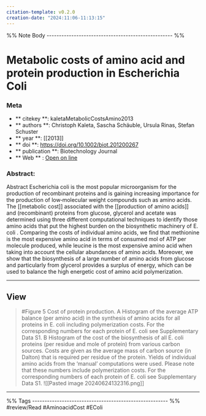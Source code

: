 ```yaml
---
citation-template: v0.2.0
creation-date: "2024:11:06-11:13:15"
---
```


%% Note Body --------------------------------------------------- %%
# Metabolic costs of amino acid and protein production in Escherichia Coli

### Meta
- ** citekey **: kaletaMetabolicCostsAmino2013
- ** authors **: Christoph Kaleta, Sascha Schäuble, Ursula Rinas, Stefan Schuster
- ** year **: [[2013]]
- ** doi **: https://doi.org/10.1002/biot.201200267
- ** publication **: Biotechnology Journal
- ** Web ** : [Open on line](https://onlinelibrary.wiley.com/doi/10.1002/biot.201200267)


### Abstract:
Abstract Escherichia coli is the most popular microorganism for the production of recombinant proteins and is gaining increasing importance for the production of low‐molecular weight compounds such as amino acids. The [[metabolic cost]] associated with the [[production of amino acids]] and (recombinant) proteins from glucose, glycerol and acetate was determined using three different computational techniques to identify those amino acids that put the highest burden on the biosynthetic machinery of E. coli . Comparing the costs of individual amino acids, we find that methionine is the most expensive amino acid in terms of consumed mol of ATP per molecule produced, while leucine is the most expensive amino acid when taking into account the cellular abundances of amino acids. Moreover, we show that the biosynthesis of a large number of amino acids from glucose and particularly from glycerol provides a surplus of energy, which can be used to balance the high energetic cost of amino acid polymerization.

___

## View

> #Figure 5 Cost of protein production. A Histogram of the average ATP balance (per amino acid) in the synthesis of amino acids for all proteins in E. coli including polymerization costs. For the corresponding numbers for each protein of E. coli see Supplementary Data S1. B Histogram of the cost of the biosynthesis of all E. coli proteins (per residue and mole of protein) from various carbon sources. Costs are given as the average mass of carbon source (in Dalton) that is required per residue of the protein. Yields of individual amino acids from the ‘manual’ computations were used. Please note that these numbers include polymerization costs. For the corresponding numbers of each protein of E. coli see Supplementary Data S1.
> ![[Pasted image 20240624132316.png]]




___
%% Tags  ------------------------------------------------------- %%
#review/Read
#AminoacidCost
#EColi 
